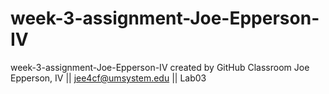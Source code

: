 # week-3-assignment-Joe-Epperson-IV
week-3-assignment-Joe-Epperson-IV created by GitHub Classroom
Joe Epperson, IV || jee4cf@umsystem.edu || Lab03
